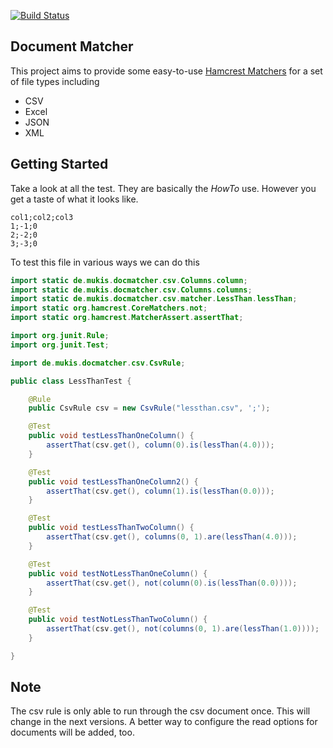 [![Build Status](https://travis-ci.org/muuki88/docmatcher.png?branch=master)](https://travis-ci.org/muuki88/docmatcher)
## Document Matcher

This project aims to provide some easy-to-use [Hamcrest Matchers](https://code.google.com/p/hamcrest/wiki/Tutorial)
for a set of file types including

* CSV
* Excel
* JSON
* XML

## Getting Started

Take a look at all the test. They are basically the _HowTo_ use.
However you get a taste of what it looks like.

```csv
col1;col2;col3
1;-1;0
2;-2;0
3;-3;0
```

To test this file in various ways we can do this

```java
import static de.mukis.docmatcher.csv.Columns.column;
import static de.mukis.docmatcher.csv.Columns.columns;
import static de.mukis.docmatcher.csv.matcher.LessThan.lessThan;
import static org.hamcrest.CoreMatchers.not;
import static org.hamcrest.MatcherAssert.assertThat;

import org.junit.Rule;
import org.junit.Test;

import de.mukis.docmatcher.csv.CsvRule;

public class LessThanTest {

    @Rule
    public CsvRule csv = new CsvRule("lessthan.csv", ';');

    @Test
    public void testLessThanOneColumn() {
        assertThat(csv.get(), column(0).is(lessThan(4.0)));
    }

    @Test
    public void testLessThanOneColumn2() {
        assertThat(csv.get(), column(1).is(lessThan(0.0)));
    }

    @Test
    public void testLessThanTwoColumn() {
        assertThat(csv.get(), columns(0, 1).are(lessThan(4.0)));
    }

    @Test
    public void testNotLessThanOneColumn() {
        assertThat(csv.get(), not(column(0).is(lessThan(0.0))));
    }

    @Test
    public void testNotLessThanTwoColumn() {
        assertThat(csv.get(), not(columns(0, 1).are(lessThan(1.0))));
    }

}
```

## Note

The csv rule is only able to run through the csv document once. This will
change in the next versions. A better way to configure the read options
for documents will be added, too.

